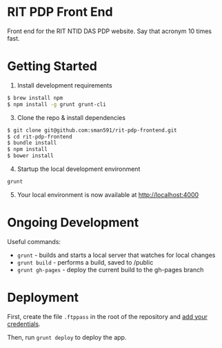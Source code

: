 RIT PDP Front End
=============

Front end for the RIT NTID DAS PDP website. Say that acronym 10 times fast.

# Getting Started

1. Install development requirements

  ```bash
  $ brew install npm
  $ npm install -g grunt grunt-cli
  ```

3. Clone the repo & install dependencies

  ```bash
  $ git clone git@github.com:sman591/rit-pdp-frontend.git
  $ cd rit-pdp-frontend
  $ bundle install
  $ npm install
  $ bower install
  ```

4. Startup the local development environment

  ```bash
  grunt
  ```

5. Your local environment is now available at [http://localhost:4000](http://localhost:4000)

# Ongoing Development

Useful commands:

 - ```grunt``` - builds and starts a local server that watches for local changes
 - ```grunt build``` - performs a build, saved to /public
 - ```grunt gh-pages``` - deploy the current build to the gh-pages branch


# Deployment

First, create the file `.ftppass` in the root of the repository and [add your credentials](https://github.com/thrashr888/grunt-sftp-deploy#authentication-parameters).

Then, run ```grunt deploy``` to deploy the app.
